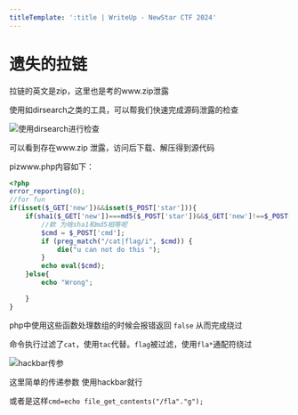 ```yaml
---
titleTemplate: ':title | WriteUp - NewStar CTF 2024'
---
```

# 遗失的拉链

拉链的英文是zip，这里也是考的www.zip泄露

使用如dirsearch之类的工具，可以帮我们快速完成源码泄露的检查

![使用dirsearch进行检查](/assets/images/wp/2024/week2/yishidelalian_1.png)

可以看到存在www.zip 泄露，访问后下载、解压得到源代码

pizwww.php内容如下：

```php
<?php
error_reporting(0);
//for fun
if(isset($_GET['new'])&&isset($_POST['star'])){
    if(sha1($_GET['new'])===md5($_POST['star'])&&$_GET['new']!==$_POST['star']){
        //欸 为啥sha1和md5相等呢
        $cmd = $_POST['cmd'];
        if (preg_match("/cat|flag/i", $cmd)) {
            die("u can not do this ");
        }
        echo eval($cmd);
    }else{
        echo "Wrong";

    } 
}
```

php中使用这些函数处理数组的时候会报错返回 `false` 从而完成绕过

命令执行过滤了`cat`，使用`tac`代替。`flag`被过滤，使用`fla*`通配符绕过

![hackbar传参](/assets/images/wp/2024/week2/yishidelalian_2.png)

这里简单的传递参数 使用hackbar就行

或者是这样`cmd=echo file_get_contents("/fla"."g");`
